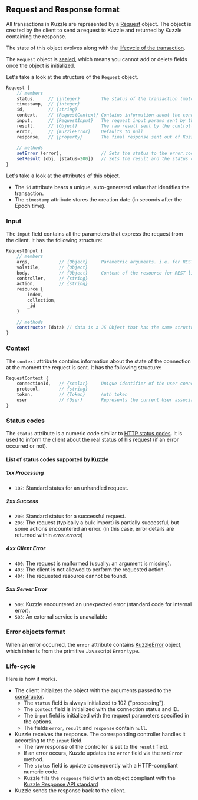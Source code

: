 ## Request and Response format

All transactions in Kuzzle are represented by a [Request](https://github.com/kuzzleio/kuzzle-common-objects#request) object. The object is created by the client to send a request to Kuzzle and returned by Kuzzle containing the response.

The state of this object evolves along with the [lifecycle of the transaction](#lifecycle). 

The `Request` object is [sealed](https://developer.mozilla.org/en/docs/Web/JavaScript/Reference/Global_Objects/Object/seal), which means you cannot add or delete fields once the object is initialized.

Let's take a look at the structure of the `Request` object.

```javascript
Request {
    // members
    status,     // {integer}        The status of the transaction (matches HTTP codes)
    timestamp,  // {integer}
    id,         // {string}         
    context,    // {RequestContext} Contains information about the connection and the current token & user
    input,      // {RequestInput}   The request input params sent by the client
    result,     // {Object}         The raw result sent by the controller (defaults to null)
    error,      // {KuzzleError}    Defaults to null
    response,   // {property}       The final response sent out of Kuzzle (enumerable, get-only property)
  
    // methods
    setError (error),               // Sets the status to the error.code and fills the error member.
    setResult (obj, [status=200])   // Sets the result and the status code.
}
```

Let's take a look at the attributes of this object.

* The `id` attribute bears a unique, auto-generated value that identifies the transaction.
* The `timestamp` attribute stores the creation date (in seconds after the Epoch time).

### Input

The `input` field contains all the parameters that express the request from the client. It has the following structure:

```javascript
RequestInput {
    // members
    args,           // {Object}     Parametric arguments. i.e. for REST, taken from the query string
    volatile,       // {Object}
    body,           // {Object}     Content of the resource for REST like routes, main parameters for others
    controller,     // {string}
    action,         // {string}
    resource {
        index,
        collection,
        _id
    }
  
    // methods
    constructor (data) // data is a JS Object that has the same structure as the Websocket message
}
```

### Context

The `context` attribute contains information about the state of the connection at the moment the request is sent. It has the following structure:

```javascript
RequestContext {
    connectionId,   // {scalar}     Unique identifier of the user connection
    protocol,       // {string}
    token,          // {Token}      Auth token
    user            // {User}       Represents the current User associated to the transaction
}
```

### Status codes

The `status` attribute is a numeric code similar to [HTTP status codes](https://en.wikipedia.org/wiki/List_of_HTTP_status_codes).
It is used to inform the client about the real status of his request (if an error occurred or not).

#### List of status codes supported by Kuzzle

##### 1xx Processing

* `102`: Standard status for an unhandled request.

##### 2xx Success

* ``200``: Standard status for a successful request.
* ``206``: The request (typically a bulk import) is partially successful, but some actions encountered an error.
(in this case, error details are returned within _error.errors_)

##### 4xx Client Error

* ``400``: The request is malformed (usually: an argument is missing).
* ``403``: The client is not allowed to perform the requested action.
* ``404``: The requested resource cannot be found.

##### 5xx Server Error

* ``500``: Kuzzle encountered an unexpected error (standard code for internal error).
* ``503``: An external service is unavailable

### Error objects format

When an error occurred, the `error` attribute contains [KuzzleError](https://github.com/kuzzleio/kuzzle-common-objects/blob/master/README.md#errorskuzzleerror) object, which inherits from the primitive Javascript `Error` type.

### Life-cycle

Here is how it works.

* The client initializes the object with the arguments passed to the [constructor](https://github.com/kuzzleio/kuzzle-common-objects#new-requestdata-options).
  - The `status` field is always initialized to 102 ("processing").
  - The `context` field is initialized with the connection status and ID.
  - The `input` field is initialized with the request parameters specified in the options.
  - The fields `error`, `result` and `response` contain `null`.
* Kuzzle receives the response. The corresponding controller handles it according to the `input` field.
  - The raw response of the controller is set to the `result` field.
  - If an error occurs, Kuzzle updates the `error` field via the `setError` method.
  - The `status` field is update consequently with a HTTP-compliant numeric code.
  - Kuzzle fills the `response` field with an object compliant with the [Kuzzle Response API standard](/api-reference/?websocket#kuzzle-response)
* Kuzzle sends the response back to the client.
